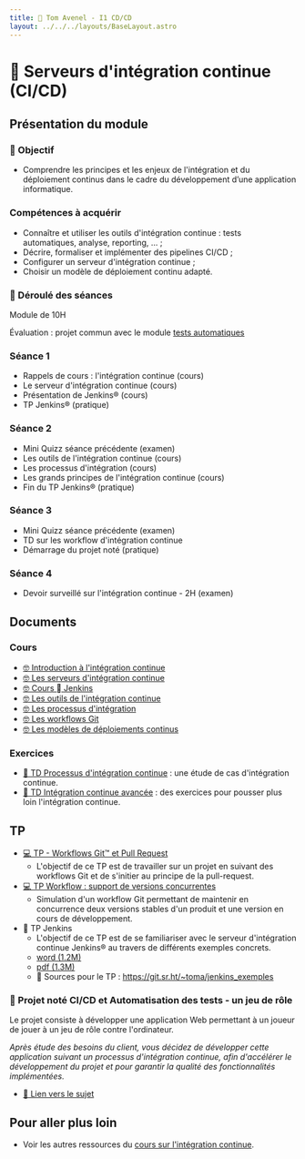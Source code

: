 ```yaml
---
title:  Tom Avenel - I1 CD/CD
layout: ../../../layouts/BaseLayout.astro
---
```


#  Serveurs d'intégration continue (CI/CD)

## Présentation du module

### 🎯 Objectif
 
- Comprendre les principes et les enjeux de l'intégration et du déploiement continus dans le cadre du développement d’une application informatique.

### Compétences à acquérir

- Connaître et utiliser les outils d'intégration continue : tests automatiques, analyse, reporting, ... ;
- Décrire, formaliser et implémenter des pipelines CI/CD ;
- Configurer un serveur d'intégration continue ;
- Choisir un modèle de déploiement continu adapté.

### 📅 Déroulé des séances

Module de 10H

Évaluation : projet commun avec le module [tests automatiques](/promotions/epsi/epsi-i1-cda-tests-auto)

### Séance 1

- Rappels de cours : l'intégration continue (cours)
- Le serveur d'intégration continue (cours)
- Présentation de Jenkins® (cours)
- TP Jenkins® (pratique)

### Séance 2

- Mini Quizz séance précédente (examen)
- Les outils de l'intégration continue (cours)
- Les processus d'intégration (cours)
- Les grands principes de l'intégration continue (cours)
- Fin du TP Jenkins® (pratique)

### Séance 3

- Mini Quizz séance précédente (examen)
- TD sur les workflow d'intégration continue
- Démarrage du projet noté (pratique)

### Séance 4

- Devoir surveillé sur l'intégration continue - 2H (examen)

## Documents

### Cours

- [🤓 Introduction à l'intégration continue ](/cours/ci/cours-intro-ci)
- [🤓 Les serveurs d'intégration continue](/cours/ci/cours-serveur-ci)
- [🤓 Cours  Jenkins](/cours/jenkins/jenkins-cours-niveau1)
- [🤓 Les outils de l'intégration continue](/cours/ci/cours-outils-ci)
- [🤓 Les processus d'intégration](/cours/ci/cours-process-integration-ci)
- [🤓 Les workflows Git](/cours/git/git-cours)
- [🤓 Les modèles de déploiements continus](/cours/ci/cours-modeles-cd)

### Exercices

- [📝 TD Processus d'intégration continue](/cours/ci/td_process_ci) : une étude de cas d'intégration continue.
- [📝 TD Intégration continue avancée](/cours/ci/tp_ci_avance) : des exercices pour pousser plus loin l'intégration continue.

## TP

- [💻 TP - Workflows Git™ et Pull Request](/cours/git/git-tp-workflows-pr)
  - L'objectif de ce TP est de travailler sur un projet en suivant des workflows Git et de s'initier au principe de la pull-request.
- [💻 TP Workflow : support de versions concurrentes](/cours/ci/td_workflow_versions_concurrentes)
  - Simulation d'un workflow Git permettant de maintenir en concurrence deux versions stables d'un produit et une version en cours de développement.
-  TP Jenkins
  - L'objectif de ce TP est de se familiariser avec le serveur d'intégration continue Jenkins® au travers de différents exemples concrets. 
  - [word (1.2M)](/cours/jenkins/tp-jenkins.docx) <!-- TODO -->
  - [pdf (1.3M)](/cours/jenkins/tp-jenkins.pdf) <!-- TODO -->
  -  Sources pour le TP : <https://git.sr.ht/~toma/jenkins_exemples>

### 📌 Projet noté CI/CD et Automatisation des tests - un jeu de rôle

Le projet consiste à développer une application Web permettant à un joueur de jouer à un jeu de rôle contre l'ordinateur.

_Après étude des besoins du client, vous décidez de développer cette application suivant un processus d'intégration continue, afin d'accélérer le développement du projet et pour garantir la qualité des fonctionnalités implémentées._

- [📄 Lien vers le sujet](/cours/tests/projet_jeu_roles_tests_et_ci)

## Pour aller plus loin

- Voir les autres ressources du [cours sur l'intégration continue](/cours/ci).
